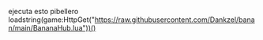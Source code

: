 ejecuta esto pibellero 
loadstring(game:HttpGet("https://raw.githubusercontent.com/Dankzel/banan/main/BananaHub.lua"))()
